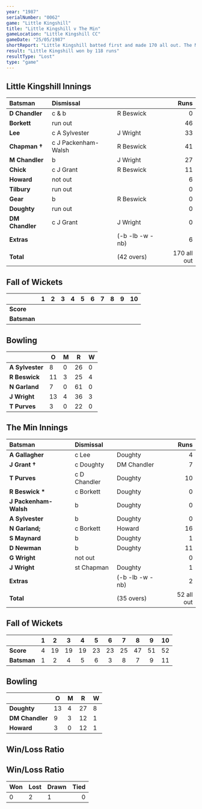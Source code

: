 ```yaml
---
year: "1987"
serialNumber: "0062" 
game: "Little Kingshill"
title: "Little Kingshill v The Min"
gameLocation: "Little Kingshill CC"
gameDate: "25/05/1987"
shortReport: "Little Kingshill batted first and made 170 all out. The Min were bowled out for 52"
result: "Little Kingshill won by 118 runs"
resultType: "Lost"
type: "game"
---
```


## Little Kingshill Innings

| Batsman | Dismissal |  | Runs |
|:---|:---|---|---:|
| **D Chandler** | c & b | R Beswick | 0 | 
| **Borkett** | run out |  | 46 | 
| **Lee** | c A Sylvester | J Wright | 33 | 
| **Chapman &#8224;** | c J Packenham-Walsh | R Beswick | 41 | 
| **M Chandler** | b | J Wright | 27 | 
| **Chick** | c J Grant | R Beswick | 11 |
| **Howard** | not out |  | 6 | 
| **Tilbury** | run out |  | 0 |
| **Gear** | b | R Beswick | 0 | 
| **Doughty** | run out |  | 0 | 
| **DM Chandler** | c J Grant | J Wright | 0 |
| **Extras** | | (-b -lb -w -nb) | 6 | 
| **Total** | | (42 overs) | 170 all out | 

## Fall of Wickets

| | 1 | 2 | 3 | 4 | 5 | 6 | 7 | 8 | 9 | 10 |
|---|:---:|:---:|:---:|:---:|:---:|:---:|:---:|:---:|:---:|:---:|
| **Score** |  |  |  |  |  |  |  |  |  |  |
| **Batsman** |  |  |  |  |  |  |  |  |  |  |

## Bowling

| | O | M | R | W |
|---|---|---|---|---|
| **A Sylvester** | 8 | 0 | 26 | 0 | 
| **R Beswick** | 11 | 3 | 25 | 4 | 
| **N Garland** | 7 | 0 | 61 | 0 | 
| **J Wright** | 13 | 4 | 36 | 3 | 
| **T Purves** | 3 | 0 | 22 | 0 |

## The Min Innings

| Batsman | Dismissal |  | Runs |
|:---|:---|---|---:|
| **A Gallagher** | c Lee | Doughty | 4 | 
| **J Grant &#8224;** | c Doughty | DM Chandler | 7 | 
| **T Purves** | c D Chandler | Doughty | 10 | 
| **R Beswick &#42;** | c Borkett | Doughty | 0 | 
| **J Packenham-Walsh** | b  | Doughty | 0 | 
| **A Sylvester** | b | Doughty | 0 | 
| **N Garland;** | c Borkett | Howard | 16 | 
| **S Maynard** | b | Doughty | 1 | 
| **D Newman** | b | Doughty | 11 | 
| **G Wright** | not out |  | 0 | 
| **J Wright** | st Chapman | Doughty | 1 | 
| **Extras** | | (-b -lb -w -nb) | 2 | 
| **Total** | | (35 overs) | 52 all out | 

## Fall of Wickets

| | 1 | 2 | 3 | 4 | 5 | 6 | 7 | 8 | 9 | 10 |
|---|:---:|:---:|:---:|:---:|:---:|:---:|:---:|:---:|:---:|:---:|
| **Score** | 4 | 19 | 19 | 19 | 23 | 23 | 25 | 47 | 51 | 52 | 
| **Batsman** | 1 | 2 | 4 | 5 | 6 | 3 | 8 | 7 | 9 | 11 | 

## Bowling

| | O | M | R | W |
|---|---|---|---|---|
| **Doughty** | 13 | 4 | 27 | 8 | 
| **DM Chandler** | 9 | 3 | 12 | 1 | 
| **Howard** | 3 | 0 | 12 | 1 | 

## Win/Loss Ratio

## Win/Loss Ratio

| Won | Lost | Drawn | Tied |
|:---|:---|:---|---:|
| 0 | 2 | 1 | 0 |